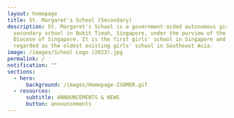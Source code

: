 ```yaml
---
layout: homepage
title: St. Margaret's School (Secondary)
description: St. Margaret's School is a government-aided autonomous girls'
  secondary school in Bukit Timah, Singapore, under the purview of the Anglican
  Diocese of Singapore. It is the first girls' school in Singapore and often
  regarded as the oldest existing girls' school in Southeast Asia.
image: /images/School Logo (2023).jpg
permalink: /
notification: ""
sections:
  - hero:
      background: /images/Homepage-ISOMER.gif
  - resources:
      subtitle: ANNOUNCEMENTS & NEWS
      button: announcements
---
```

